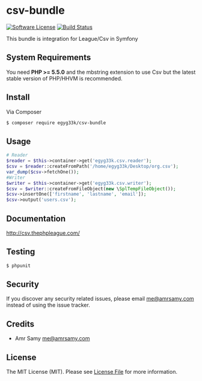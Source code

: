 # csv-bundle

[![Software License][ico-license]](LICENSE.md)
[![Build Status][ico-travis]][link-travis]


This bundle is integration for League/Csv in Symfony

## System Requirements

You need **PHP >= 5.5.0** and the mbstring extension to use Csv but the latest stable version of PHP/HHVM is recommended.

## Install

Via Composer

``` bash
$ composer require egyg33k/csv-bundle

```

## Usage

``` php
# Reader
$reader = $this->container->get('egyg33k.csv.reader');
$csv = $reader::createFromPath('/home/egyg33k/Desktop/org.csv');
var_dump($csv->fetchOne());
#Writer
$writer = $this->container->get('egyg33k.csv.writer');
$csv = $writer::createFromFileObject(new \SplTempFileObject());
$csv->insertOne(['firstname', 'lastname', 'email']);
$csv->output('users.csv');
```

## Documentation
http://csv.thephpleague.com/

## Testing

``` bash
$ phpunit
```

## Security

If you discover any security related issues, please email me@amrsamy.com instead of using the issue tracker.

## Credits

- Amr Samy <me@amrsamy.com>

## License

The MIT License (MIT). Please see [License File](LICENSE.md) for more information.

[ico-travis]: https://travis-ci.org/EGYG33K/CsvBundle.svg?branch=master
[ico-license]: https://img.shields.io/badge/license-MIT-brightgreen.svg?style=flat-square

[link-travis]: https://travis-ci.org/EGYG33K/CsvBundle
[link-author]: https://github.com/EGYG33K
